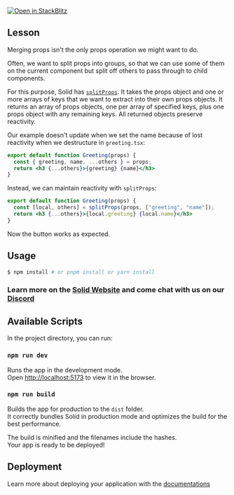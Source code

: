 [![Open in StackBlitz](https://developer.stackblitz.com/img/open_in_stackblitz.svg)](https://stackblitz.com/github/edivados/solid-tutorials/tree/main/tutorials/props_split?file=src/greeting.jsx,src/main.jsx)

## Lesson

Merging props isn't the only props operation we might want to do.

Often, we want to split props into groups, so that we can use some of them on 
the current component but split off others to pass through to child components.

For this purpose, Solid has [`splitProps`](/docs/latest/api#splitprops). It 
takes the props object 
and 
one or more arrays of keys that we want to extract into their own props objects. It returns an array of props objects, one per array of specified keys, plus one props object with any remaining keys. All returned objects preserve reactivity.

Our example doesn't update when we set the name because of lost reactivity when we destructure in `greeting.tsx`:
```jsx
export default function Greeting(props) {
  const { greeting, name, ...others } = props;
  return <h3 {...others}>{greeting} {name}</h3>
}
```

Instead, we can maintain reactivity with `splitProps`:
```jsx
export default function Greeting(props) {
  const [local, others] = splitProps(props, ["greeting", "name"]);
  return <h3 {...others}>{local.greeting} {local.name}</h3>
}
```
Now the button works as expected.

## Usage

```bash
$ npm install # or pnpm install or yarn install
```

### Learn more on the [Solid Website](https://solidjs.com) and come chat with us on our [Discord](https://discord.com/invite/solidjs)

## Available Scripts

In the project directory, you can run:

### `npm run dev`

Runs the app in the development mode.<br>
Open [http://localhost:5173](http://localhost:5173) to view it in the browser.

### `npm run build`

Builds the app for production to the `dist` folder.<br>
It correctly bundles Solid in production mode and optimizes the build for the best performance.

The build is minified and the filenames include the hashes.<br>
Your app is ready to be deployed!

## Deployment

Learn more about deploying your application with the [documentations](https://vite.dev/guide/static-deploy.html)
